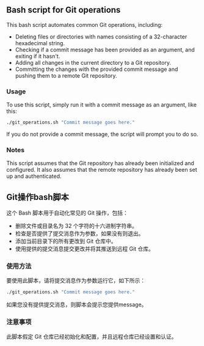 ## Bash script for Git operations
This bash script automates common Git operations, including:

- Deleting files or directories with names consisting of a 32-character hexadecimal string.
- Checking if a commit message has been provided as an argument, and exiting if it hasn't.
- Adding all changes in the current directory to a Git repository.
- Committing the changes with the provided commit message and pushing them to a remote Git repository.

### Usage
To use this script, simply run it with a commit message as an argument, like this:

```bash
./git_operations.sh "Commit message goes here." 
```

If you do not provide a commit message, the script will prompt you to do so.

### Notes
This script assumes that the Git repository has already been initialized and configured. It also assumes that the remote repository has already been set up and authenticated.





## Git操作bash脚本
这个 Bash 脚本用于自动化常见的 Git 操作，包括：

- 删除文件或目录名为 32 个字符的十六进制字符串。
- 检查是否提供了提交消息作为参数，如果没有则退出。
- 添加当前目录下的所有更改到 Git 仓库中。
- 使用提供的提交消息提交更改并将其推送到远程 Git 仓库。

### 使用方法
要使用此脚本，请将提交消息作为参数运行它，如下所示：

```bash
./git_operations.sh "Commit message goes here." 
```

如果您没有提供提交消息，则脚本会提示您提供message。

### 注意事项
此脚本假定 Git 仓库已经初始化和配置，并且远程仓库已经设置和认证。

